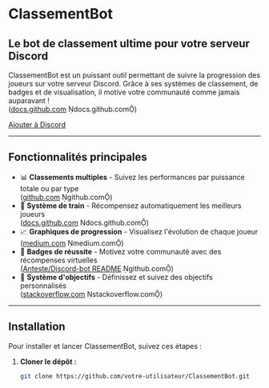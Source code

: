 # ClassementBot

## Le bot de classement ultime pour votre serveur Discord

ClassementBot est un puissant outil permettant de suivre la progression des joueurs sur votre serveur Discord. Grâce à ses systèmes de classement, de badges et de visualisation, il motive votre communauté comme jamais auparavant !  
([docs.github.com](https://docs.github.com/en/repositories/creating-and-managing-repositories/quickstart-for-repositories) docs.github.com)

[Ajouter à Discord](https://discord.com/api/oauth2/authorize?client_id=1338609444644458586&permissions=8&scope=bot%20applications.commands)

---

## Fonctionnalités principales

- 📊 **Classements multiples** - Suivez les performances par puissance totale ou par type  
  ([github.com](https://github.com/TannerGabriel/discord-bot/blob/master/README.md) github.com)
- 🚂 **Système de train** - Récompensez automatiquement les meilleurs joueurs  
  ([docs.github.com](https://docs.github.com/en/get-started/exploring-integrations/about-using-integrations) docs.github.com)
- 📈 **Graphiques de progression** - Visualisez l'évolution de chaque joueur  
  ([medium.com](https://medium.com/@webdev_59507/integrating-github-repository-information-into-a-website-9af2118a65e1) medium.com)
- 🏅 **Badges de réussite** - Motivez votre communauté avec des récompenses virtuelles  
  ([Anteste/Discord-bot README](https://github.com/Anteste/Discord-bot/blob/master/README.md) github.com)
- 🎯 **Système d'objectifs** - Définissez et suivez des objectifs personnalisés  
  ([stackoverflow.com](https://stackoverflow.com/questions/23989232/is-there-a-way-to-represent-a-directory-tree-in-a-github-readme-md) stackoverflow.com)

---

## Installation

Pour installer et lancer ClassementBot, suivez ces étapes :

1. **Cloner le dépôt :**
   ```bash
   git clone https://github.com/votre-utilisateur/ClassementBot.git
